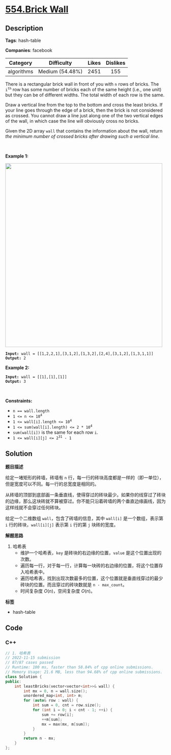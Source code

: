 # [554.Brick Wall](https://leetcode.com/problems/brick-wall/description/)

## Description

**Tags**: hash-table

**Companies**: facebook

|  Category  |   Difficulty    | Likes | Dislikes |
| :--------: | :-------------: | :---: | :------: |
| algorithms | Medium (54.48%) | 2451  |   155    |

<p>There is a rectangular brick wall in front of you with <code>n</code> rows of bricks. The <code>i<sup>th</sup></code> row has some number of bricks each of the same height (i.e., one unit) but they can be of different widths. The total width of each row is the same.</p>
<p>Draw a vertical line from the top to the bottom and cross the least bricks. If your line goes through the edge of a brick, then the brick is not considered as crossed. You cannot draw a line just along one of the two vertical edges of the wall, in which case the line will obviously cross no bricks.</p>
<p>Given the 2D array <code>wall</code> that contains the information about the wall, return <em>the minimum number of crossed bricks after drawing such a vertical line</em>.</p>
<p>&nbsp;</p>
<p><strong class="example">Example 1:</strong></p>
<img alt="" src="https://assets.leetcode.com/uploads/2021/04/24/cutwall-grid.jpg" style="width: 493px; height: 577px;" />
<pre><code><strong>Input:</strong> wall = [[1,2,2,1],[3,1,2],[1,3,2],[2,4],[3,1,2],[1,3,1,1]]
<strong>Output:</strong> 2</code></pre>
<p><strong class="example">Example 2:</strong></p>
<pre><code><strong>Input:</strong> wall = [[1],[1],[1]]
<strong>Output:</strong> 3</code></pre>
<p>&nbsp;</p>
<p><strong>Constraints:</strong></p>
<ul>
  <li><code>n == wall.length</code></li>
  <li><code>1 &lt;= n &lt;= 10<sup>4</sup></code></li>
  <li><code>1 &lt;= wall[i].length &lt;= 10<sup>4</sup></code></li>
  <li><code>1 &lt;= sum(wall[i].length) &lt;= 2 * 10<sup>4</sup></code></li>
  <li><code>sum(wall[i])</code> is the same for each row <code>i</code>.</li>
  <li><code>1 &lt;= wall[i][j] &lt;= 2<sup>31</sup> - 1</code></li>
</ul>

## Solution

**题目描述**

给定一堵矩形的砖墙，砖墙有 `n` 行，每一行的砖块高度都是一样的（即一单位），但是宽度可以不同。每一行的总宽度是相同的。

从砖墙的顶部到底部画一条垂直线，使得穿过的砖块最少。如果你的线穿过了砖块的边缘，那么这块砖就不算被穿过。你不能只沿着砖墙的两个垂直边缘画线，因为这样线就不会穿过任何砖块。

给定一个二维数组 `wall`，包含了砖墙的信息，其中 `wall[i]` 是一个数组，表示第 `i` 行的砖块，`wall[i][j]` 表示第 `i` 行的第 `j` 块砖的宽度。

**解题思路**

1. 哈希表
   - 维护一个哈希表，`key` 是砖块的右边缘的位置，`value` 是这个位置出现的次数。
   - 遍历每一行，对于每一行，计算每一块砖的右边缘的位置，将这个位置存入哈希表中。
   - 遍历哈希表，找到出现次数最多的位置，这个位置就是垂直线穿过的最少砖块的位置。而且穿过的砖块数就是 `n - max_count`。
   - 时间复杂度 $O(n)$，空间复杂度 $O(n)$。

**标签**

- hash-table

<!-- code start -->
## Code

### C++

```cpp
// 1. 哈希表
// 2022-11-15 submission
// 87/87 cases passed
// Runtime: 100 ms, faster than 58.84% of cpp online submissions.
// Memory Usage: 21.6 MB, less than 94.68% of cpp online submissions.
class Solution {
public:
    int leastBricks(vector<vector<int>>& wall) {
        int mx = 0, n = wall.size();
        unordered_map<int, int> m;
        for (auto& row : wall) {
            int sum = 0, cnt = row.size();
            for (int i = 0; i < cnt - 1; ++i) {
                sum += row[i];
                ++m[sum];
                mx = max(mx, m[sum]);
            }
        }
        return n - mx;
    }
};
```

<!-- code end -->
